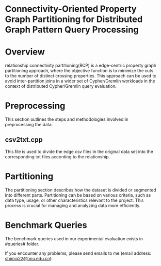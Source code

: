 # Connectivity-Oriented Property Graph Partitioning for Distributed Graph Pattern Query Processing

# Overview
relationship connectivity partitioning(RCP) is a edge-centric property graph partitioning approach, where the objective function is to minimize the cuts to the number of distinct crossing properties. This approach can be used to avoid inter-partition joins in a wider set of Cypher/Gremlin workloads in the context of distributed Cypher/Gremlin query evaluation.

# Preprocessing
This section outlines the steps and methodologies involved in preprocessing the data.

## csv2txt.cpp
This file is used to divide the edge csv files in the original data set into the corresponding txt files according to the relationship.

# Partitioning
The partitioning section describes how the dataset is divided or segmented into different parts. Partitioning can be based on various criteria, such as data type, usage, or other characteristics relevant to the project. This process is crucial for managing and analyzing data more efficiently.

# Benchmark Queries
The benchmark queries used in our experimental evaluation exists in #queries# folder.

If you encounter any problems, please send emails to me (email address: shimin22@hnu.edu.cn).
